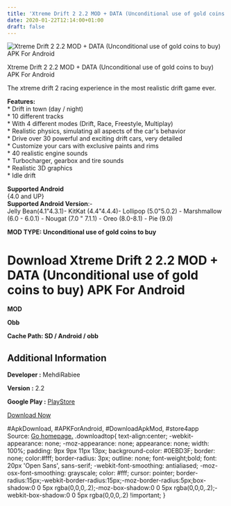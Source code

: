 ```yaml
---
title: 'Xtreme Drift 2 2.2 MOD + DATA (Unconditional use of gold coins to buy) APK For Android'
date: 2020-01-22T12:14:00+01:00
draft: false
---
```


![Xtreme Drift 2 2.2 MOD + DATA (Unconditional use of gold coins to buy) APK For Android](https://i0.wp.com/apkhome.net/wp-content/uploads/2020/01/Xtreme-Drift-2-2.2-MOD-DATA-Unconditional-use-of-gold-coins-to-buy.png "Xtreme Drift 2 2.2 MOD + DATA (Unconditional use of gold coins to buy) APK For Android")

  

Xtreme Drift 2 2.2 MOD + DATA (Unconditional use of gold coins to buy) APK For Android

The xtreme drift 2 racing experience in the most realistic drift game ever.

**Features:**  
\* Drift in town (day / night)  
\* 10 different tracks  
\* With 4 different modes (Drift, Race, Freestyle, Multiplay)  
\* Realistic physics, simulating all aspects of the car's behavior  
\* Drive over 30 powerful and exciting drift cars, very detailed  
\* Customize your cars with exclusive paints and rims  
\* 40 realistic engine sounds  
\* Turbocharger, gearbox and tire sounds  
\* Realistic 3D graphics  
\* Idle drift

**Supported Android**  
{4.0 and UP}  
**Supported Android Version**:-  
Jelly Bean(4.1"4.3.1)- KitKat (4.4"4.4.4)- Lollipop (5.0"5.0.2) - Marshmallow (6.0 - 6.0.1) - Nougat (7.0 " 7.1.1) - Oreo (8.0-8.1) - Pie (9.0)

**MOD TYPE: Unconditional use of gold coins to buy**

Download Xtreme Drift 2 2.2 MOD + DATA (Unconditional use of gold coins to buy) APK For Android
===============================================================================================

**MOD**

**Obb**

**Cache Path: SD / Android / obb**

Additional Information
----------------------

**Developer :** MehdiRabiee

**Version :** 2.2

**Google Play :** [PlayStore](https://play.google.com/store/apps/details?id=com.mehdirabiee.xtremedrift2)

  

[Download Now](https://store4app.co/post/xtreme-drift-2-2-2-mod-data-unconditional-use-of-gold-coins-to-buy-apk-for-android_1579688838)

  
#ApkDownload, #APKForAndroid, #DownloadApkMod, #store4app  
Source: [Go homepage.](https://store4app.co/post/xtreme-drift-2-2-2-mod-data-unconditional-use-of-gold-coins-to-buy-apk-for-android_1579688838) .downloadtop{ text-align:center; -webkit-appearance: none; -moz-appearance: none; appearance: none; width: 100%; padding: 9px 9px 11px 13px; background-color: #0EBD3F; border: none; color:#fff; border-radius: 3px; outline: none; font-weight;bold; font: 20px 'Open Sans', sans-serif; -webkit-font-smoothing: antialiased; -moz-osx-font-smoothing: grayscale; color: #fff; cursor: pointer; border-radius:15px;-webkit-border-radius:15px;-moz-border-radius:5px;box-shadow:0 0 5px rgba(0,0,0,.2);-moz-box-shadow:0 0 5px rgba(0,0,0,.2);-webkit-box-shadow:0 0 5px rgba(0,0,0,.2) !important; }